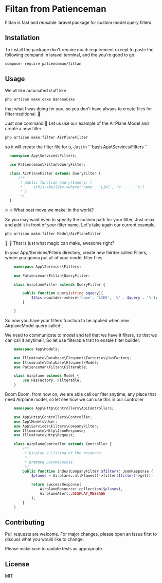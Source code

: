 # Filtan from Patienceman

Flltan is fast and reusable laravel package for custom model query filters

## Installation

To install the package don't require much requirement except to paste the following compand in laravel terminal,  and the you're good to go.

```bash
composer require patienceman/filtan
```

## Usage

We all like automated stuff like 
```bash 
php artisan make:cake BananaCake 
```
that what I was doing for you, so you don't have always to create files for filter traditional. :firecracker:

Just one command :tada: 
Let us use our example of the AirPlane Model and create a new filter:

```bash
php artisan make:filter AirPlaneFilter
```
so it will create the filter file for u, Just in ```bash App\Services\Filters ``

```PHP
  namespace App\Services\Filters;

  use Patienceman\Filtan\QueryFilter;

  class AirPlaneFilter extends QueryFilter {
      /**
       * public function query($query) {
       *     $this->builder->where('name', 'LIKE', '%' .  . '%')
       * }
       */
  }
```
:fire: :fire: What best move we make: in the world?

So you may want even to specify the custom path for your filter, Just relax and add it in front of your filter name.
Let's take again our current example.
```bash
php artisan make:filter Model/AirPlaneFilter
```
:wave: :wave: That is just what magic can make, awesome right?

In your App/Services/Filters directory, create new folrder called Filters, where you gonna put all of your model filter files.

```PHP
    namespace App\Services\Filters;
    
    use Patienceman\Filtan\QueryFilter;

    class AirplaneFilter extends QueryFilter {

        public function query(string $query){
            $this->builder->where('name', 'LIKE', '%' . $query . '%');
        }

    }
```
So now you have your filters function to be applied when new AirplaneModel query called!,

We need to communicate to model and tell that we have it filters, so that we can call it anytime!!, 
So let use filterable trait to enable filter builder.

```PHP
    namespace App\Models;

    use Illuminate\Database\Eloquent\Factories\HasFactory;
    use Illuminate\Database\Eloquent\Model;
    use Patienceman\Filtan\Filterable;

    class Airplane extends Model {
        use HasFactory, Filterable;
    }
```
Boom Boom, from now on, we are able call our fiter anytime, any place that need Airplane model, so let see how we can use this in our controller

```PHP
    namespace App\Http\Controllers\ApiControllers;

    use App\Http\Controllers\Controller;
    use App\Models\User;
    use App\Services\Filters\CompanyFilter;
    use Illuminate\Http\JsonResponse;
    use Illuminate\Http\Request;

    class AirplaneController extends Controller {
        /**
         * Display a listing of the resource.
         *
         * @return JsonResponse
         */
        public function index(CompanyFilter $filter): JsonResponse {
            $planes = Airplane::allPlanes()->filter($filter)->get();

            return successResponse(
                AirplaneResource::collection($planes),
                AirplaneAlert::DISPLAY_MESSAGE
            );
        }
    }
```

## Contributing
Pull requests are welcome. For major changes, please open an issue first to discuss what you would like to change.

Please make sure to update tests as appropriate.

## License
[MIT](https://choosealicense.com/licenses/mit/)
